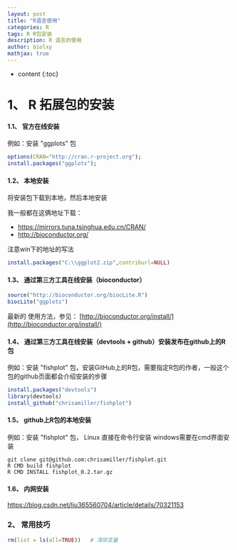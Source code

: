 ```yaml
---
layout: post
title: "R语言使用"
categories: R
tags: R R包安装
description: R 语言的使用
author: biolxy
mathjax: true
---
```


* content
{:toc}






# 1、 R 拓展包的安装

#### 1.1、 官方在线安装
例如：安装 "ggplots" 包
```R
options(CRAN="http://cran.r-project.org");
install.packages("ggplots");
```

#### 1.2、 本地安装

将安装包下载到本地，然后本地安装

我一般都在这俩地址下载：

- https://mirrors.tuna.tsinghua.edu.cn/CRAN/
- http://bioconductor.org/

注意win下的地址的写法

```R
install.packages("C:\\ggplot2.zip",contriburl=NULL)
```

#### 1.3、 通过第三方工具在线安装（bioconductor）

```R
source("http://bioconductor.org/biocLite.R")
biocLite("ggplots")
```
最新的 使用方法，参见：
[http://bioconductor.org/install/](http://bioconductor.org/install/)

#### 1.4、 通过第三方工具在线安装（devtools + github）安装发布在github上的R包

例如：安装 "fishplot" 包，安装GitHub上的R包，需要指定R包的作者，一般这个包的github页面都会介绍安装的步骤  

```R
install.packages("devtools")
library(devtools)
install_github("chrisamiller/fishplot")
```

#### 1.5、 github上R包的本地安装
例如：安装 "fishplot" 包， Linux 直接在命令行安装
windows需要在cmd界面安装
```shell
git clone git@github.com:chrisamiller/fishplot.git
R CMD build fishplot
R CMD INSTALL fishplot_0.2.tar.gz
```


#### 1.6、 内网安装

https://blog.csdn.net/liu365560704/article/details/70321153

### 2、 常用技巧

```R
rm(list = ls(all=TRUE))   # 清除变量
```



